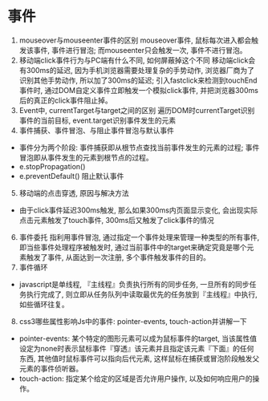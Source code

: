 # 事件

1. mouseover与mouseenter事件的区别
  mouseover事件, 鼠标每次进入都会触发该事件, 事件进行冒泡; 而mouseenter只会触发一次, 事件不进行冒泡。
2. 移动端click事件行为与PC端有什么不同, 如何屏蔽掉这个不同
  移动端click会有300ms的延迟, 因为手机浏览器需要处理复杂的手势动作, 浏览器厂商为了识别其他手势动作, 所以加了300ms的延迟; 引入fastclick来检测到touchEnd事件时, 通过DOM自定义事件立即触发一个模拟click事件, 并把浏览器300ms后的真正的click事件阻止掉。
3. Event中, currentTarget与target之间的区别
  遍历DOM时currentTarget识别事件的当前目标, event.target识别事件发生的元素
4. 事件捕获、事件冒泡、与阻止事件冒泡与默认事件
  + 事件分为两个阶段: 事件捕获即从根节点查找当前事件发生的元素的过程; 事件冒泡即从事件发生的元素到根节点的过程。
  + e.stopPropagation()
  + e.preventDefault() 阻止默认事件

5. 移动端的点击穿透, 原因与解决方法
  + 由于click事件延迟300ms触发, 那么如果300ms内页面显示变化, 会出现实际点击元素触发了touch事件, 300ms后又触发了click事件的情况
6. 事件委托
  指利用事件冒泡, 通过指定一个事件处理来管理一种类型的所有事件, 即当些事件处理程序被触发时, 通过当前事件中的target来确定究竟是哪个元素触发了事件, 从面达到一次注册, 多个事件触发事件的目的。
7. 事件循环
  + javascript是单线程, 『主线程』负责执行所有的同步任务, 一旦所有的同步任务执行完成了, 则立即从任务队列中读取最优先的任务放到『主线程』中执行, 如些循环往复。
8. css3哪些属性影响Js中的事件: pointer-events, touch-action并讲解一下
  + pointer-events: 某个特定的图形元素可以成为鼠标事件的target, 当该属性值设定为none时表示鼠标事件『穿透』该元素并且指定该元素『下面』的任何东西, 其他值时鼠标事件可以指向后代元素, 这样鼠标在捕获或冒泡阶段触发父元素的事件侦听器。
  + touch-action: 指定某个给定的区域是否允许用户操作, 以及如何响应用户的操作。
